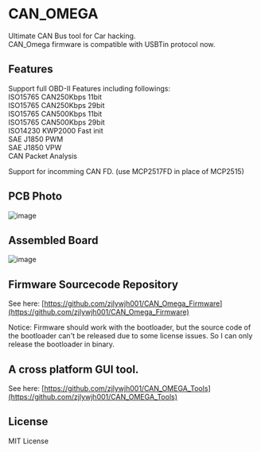 # CAN_OMEGA  
Ultimate CAN Bus tool for Car hacking.  
CAN_Omega firmware is compatible with USBTin protocol now.

## Features
Support full OBD-II Features including followings:    
ISO15765 CAN250Kbps 11bit   
ISO15765 CAN250Kbps 29bit   
ISO15765 CAN500Kbps 11bit   
ISO15765 CAN500Kbps 29bit   
ISO14230 KWP2000 Fast init   
SAE J1850 PWM   
SAE J1850 VPW   
CAN Packet Analysis   

Support for incomming CAN FD. (use MCP2517FD in place of MCP2515)  

## PCB Photo
![image](https://github.com/zjlywjh001/CAN_OMEGA/raw/master/hardware/photos/pcb_photo.png)

## Assembled Board
![image](https://github.com/zjlywjh001/CAN_OMEGA/blob/master/hardware/photos/assembled_board.png)

## Firmware Sourcecode Repository
See here: [https://github.com/zjlywjh001/CAN_Omega_Firmware](https://github.com/zjlywjh001/CAN_Omega_Firmware)

Notice: 
Firmware should work with the bootloader, but the source code of the bootloader can't be released due to some license issues.
So I can only release the bootloader in binary.

## A cross platform GUI tool.
See here: [https://github.com/zjlywjh001/CAN_OMEGA_Tools](https://github.com/zjlywjh001/CAN_OMEGA_Tools)


## License  
MIT License  